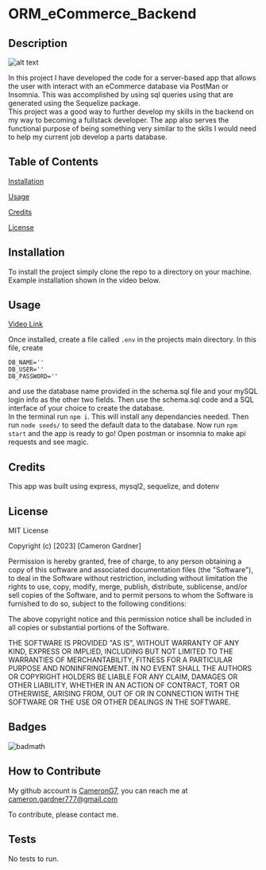 # ORM_eCommerce_Backend
  

## Description

![alt text](https://img.shields.io/badge/License-MIT-blue )


In this project I have developed the code for a server-based app that allows the user with interact with an eCommerce database via PostMan or Insomnia.
This was accomplished by using sql queries using that are generated using the Sequelize package.  
This project was a good way to further develop my skills in the backend on my way to becoming a fullstack developer. 
The app also serves the functional purpose of being something very similar to the sklls I would need to help my current job develop a parts database.
 


## Table of Contents 
    
[Installation](#installation)

[Usage](#usage)

[Credits](#credits)

[License](#license)
    
    

## Installation

To install the project simply clone the repo to a directory on your machine. Example installation shown in the video below.


## Usage

[Video Link](https://drive.google.com/file/d/1FhabbBJfMA5zmYB_Y16QPyWl1EltuEeZ/view)



Once installed, create a file called ```.env``` in the projects main directory. In this file, create 
```
DB_NAME='' 
DB_USER='' 
DB_PASSWORD=''
``` 
and use the database name provided in the schema.sql file 
and your mySQL login info as the other two fields. Then use the schema.sql code and a SQL interface of your choice to create the database.  
In the terminal run ```npm i```. This will install any dependancies needed. Then run  ```node seeds/``` to seed the default data to the database. Now run ```npm start``` and the app is ready to go!
Open postman or insomnia to make api requests and see magic.

## Credits

This app was built using express, mysql2, sequelize, and dotenv

## License



MIT License

Copyright (c) [2023] [Cameron Gardner]

Permission is hereby granted, free of charge, to any person obtaining a copy
of this software and associated documentation files (the "Software"), to deal
in the Software without restriction, including without limitation the rights
to use, copy, modify, merge, publish, distribute, sublicense, and/or sell
copies of the Software, and to permit persons to whom the Software is
furnished to do so, subject to the following conditions:

The above copyright notice and this permission notice shall be included in all
copies or substantial portions of the Software.

THE SOFTWARE IS PROVIDED "AS IS", WITHOUT WARRANTY OF ANY KIND, EXPRESS OR
IMPLIED, INCLUDING BUT NOT LIMITED TO THE WARRANTIES OF MERCHANTABILITY,
FITNESS FOR A PARTICULAR PURPOSE AND NONINFRINGEMENT. IN NO EVENT SHALL THE
AUTHORS OR COPYRIGHT HOLDERS BE LIABLE FOR ANY CLAIM, DAMAGES OR OTHER
LIABILITY, WHETHER IN AN ACTION OF CONTRACT, TORT OR OTHERWISE, ARISING FROM,
OUT OF OR IN CONNECTION WITH THE SOFTWARE OR THE USE OR OTHER DEALINGS IN THE
SOFTWARE.

## Badges

![badmath](https://img.shields.io/github/languages/top/lernantino/badmath) 



## How to Contribute

My github account is [CameronG7](https://github.com/CameronG7/),  you can reach me at cameron.gardner777@gmail.com

To contribute, please contact me.

## Tests

No tests to run.
